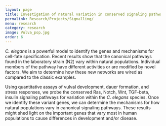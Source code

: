 ```yaml
---
layout: page
title: Investigation of natural variation in conserved signaling pathways
permalink: Research/Projects/Signalling/
menu: research
category: research
image: Vulva_pop.jpg
order: 6
---
```



*C. elegans* is a powerful model to identify the genes and mechanisms for cell-fate specification. Recent results show that the canonical pathways found in the laboratory strain (N2) vary within natural populations. Individual members of the pathway have different activities or are modified by novel factors. We aim to determine how these new networks are wired as compared to the classic examples.

Using quantitative assays of vulval development, dauer formation, and stress responses, we probe the conserved Ras, Notch, Wnt, TGF-beta, insulin signaling pathways for variation within the *C. elegans* species. Once we identify these variant genes, we can determine the mechanisms for how natural populations vary in canonical signaling pathways. These results might shed light on the important genes that vary most in human populations to cause differences in development and/or disease.
